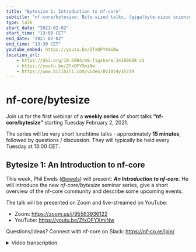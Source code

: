 ```yaml
---
title: "Bytesize 1: Introduction to nf-core"
subtitle: "nf-core/bytesize: Bite-sized talks, (giga)byte-sized science!"
type: talk
start_date: "2021-02-02"
start_time: "13:00 CET"
end_date: "2021-02-02"
end_time: "13:30 CET"
youtube_embed: https://youtu.be/ZfxOFYXmiNw
location_url:
    - https://doi.org/10.6084/m9.figshare.14160668.v1
    - https://youtu.be/ZfxOFYXmiNw
    - https://www.bilibili.com/video/BV1854y1h7d9
---
```


# nf-core/bytesize

Join us for the first webinar of a **weekly series** of short talks **“nf-core/bytesize”** starting Tuesday February 2, 2021.

The series will be very short lunchtime talks - approximately **15 minutes**, followed by questions / discussion.
They will typically be held every Tuesday at 13:00 CET.

## Bytesize 1: An Introduction to nf-core

This week, Phil Ewels ([@ewels](http://github.com/ewels/)) will present: _**An Introduction to nf-core.**_
He will introduce the new _nf-core/bytesize_ seminar series, give a short overview of the nf-core community
and describe some upcoming events.

The talk will be presented on Zoom and live-streamed on YouTube:

* Zoom: <https://zoom.us/j/95563936122>
* YouTube: <https://youtu.be/ZfxOFYXmiNw>

Questions/Ideas? Connect with nf-core on Slack: <https://nf-co.re/join/>

<details markdown="1"><summary>Video transcription</summary>

<b>Note: This text has been edited to make it more suitable for readers. </b>

Hello, thank you very much for the introduction.

It is great to get these talks started and speak to everybody today.
Apologies for the slightly last minute kind of announcement of these talks, they cracked up on us slightly, but it's great to see so many people joining today.

Hopefully this will be the start of a really exciting kind of series for us. The talks are deliberately really short and hopefully very focused. Today is a bit of a special one because it's the first one so I'm going to give a very short introduction to <b>nf-core</b> to the project for newcomers and then I am going to talk about the seminar series itself.

And also talk a little bit about the upcoming hackathon. If you have any questions then shout out or Renuka will curate those and we'll take them at the end so for any of you not familiar with nf- core

<b>nf-core</b> is a community effort to collect a curated set of analysis pipelines using Nextflow, the focus being very much on the community, really high quality workflows and working together to make that happen.

Nextflow is a workflow manager, a pipelining tool and the beauty of Nextflow is that it works on almost any computational infrastructure. The pipeline code is portable across all these different systems so you write one pipeline and it can run anywhere -  on a cloud, or locally on your HPC.  

It is this functionality which really allows a community like <b>nf-core</b> to work where we can build a single work together on a single pipeline and run it in very heterogeneous compute environments.

It is something which is extremely powerful as well, as Nextflow can also handle the different software container systems so you don't have to go and install hundreds of different bioinformatics tools every time you want to run a pipeline.

As long as you are set up with either Docker, Singularity or Conda or in fact also now Shifter and Podman and other containerised tools. All of the <b>nf-core</b> pipelines should work basically out of the box and each pipeline all comes with its own set of software dependencies already pre-packaged for you.

So that is Nextflow. <b>nf-core</b> is kind of a distinct project but of course we are closely tied to Nextflow. What we bring is a set of guidelines to harmonise all the pipelines within the projects. We are a large group of people now, and so we all need to kind of play by the same set of rules and the guidelines.

We provide a lot of helper tools which give additional functionality, both if you are running pipelines or workflow.

That helps to list what is available and download those pipelines so that you can run them on your offline cluster and kind of streamline some of these common workflows. But also for pipeline developers as well, and to run automated tests or to build a pipeline from our template.

Finally what many people come to us for, is the resource that the pipelines themselves and so we have a large number of pipelines which are ready to go, some in development, still some some quite mature.

All of them hopefully useful and ready to go, the pipelines are great, the tools are fantastic but none of that happens without the community and that's really the heart of <b>nf-core</b>. What started off as kind of a small unofficial project mostly in Europe. This has really now spread to be a fairly global and hopefully as inclusive as possible community.

As Renuka mentioned we are getting people from all over the world contacting us now and getting involved. This comes with its own challenges especially time-zones and things but it is great to see so many of you here.

The heart of this community and the communication is mostly Slack, so if you are not already, then hop onto slack and then you'll find channels for pipelines and also communicate and discuss all the different topics around <b>nf-core</b> and it's a really fun place to be. If you want more details on <b>nf-core</b> itself you can check out the publication on the website <https://nf-co.re/publications>.

What is this Bytesize? Bytesize is a new seminar series that we are starting off and nf-core has grown and more people were involved.

A lot of people have been wanting to get involved and get up to speed with how things work.
And there has been an increasing demand for training materials and documentation.
This hopefully is kind of another arrow in our quiver for that.

It is like a bit more material that we can start to generate training materials basically for newcomers. We'll be doing these as live seminars and that's partly to spread them out over time so that they're not too big an ask of any one person at any given time.

We will be spreading them out between speakers so it will not just be me talking every single week and also we have a question and answer session. Afterwards as well as that all of these talks are going out live to youtube where they will also be archived and curated into playlists so that they are easily accessible.

We are also thinking that we are going to put these in a prominent space on the <b>nf-core</b> website. And hopefully it might even start to associate the talks with videos there along with some written material where appropriate.

So this will be a kind of good way to take out specific focused topics, talk about them in detail and then if you're following along with the series you can learn as you go along. But also we can refer back to these talks if people ask us questions which are related and I have to thank Renuka for the excellent name suggestion and tagline which I think is very catchy.

We are aiming to try and do just 15 minutes of actual talking and it is because it is a kind of lunch-time seminar so we do not want to take too much time out of your day

We are going to try and do every Tuesday lunchtime in Europe, hopefully this time will work for other time zones as well.

We are going to try and keep each talk as focused as possible on specific topics so not too broad as many of our previous training talks have been.

We have been kind of the core team; the outreach team has been working quite hard the last few weeks and trying to think up different things. Our initial focus is going to be trying to cover some of the common training topics and topics which will be important for the hackathon.

This is really to try and bring everybody up to the same starting point so that when we do the hackathon you already know how to get started. This is an important note on the upcoming hackathon - previously we have had these meetings as a combination of training and actual writing code. But this time we're going to try and pull the training out a little bit, and spread that out over this seminar series instead and focus specifically on really like writing for the hackathon and make it a bit more a bit more intense.

So this seminar series is a good way to keep on track of everything and make sure that when you hit the hackathon you hit the ground running. We've got a lot of other ideas in addition to these listed here and this might change so we're going to be announcing these as we did today's talk. Hopefully with a bit more warning through the nf-core website.

We have the ‘Events’ page, it was just suggested a moment ago that we make this a bit prominent.  It is now listed as a main button in the top navigation which you can find easily that will list all the talks, when they are and what they are about.

We have a dedicated Slack channel on the nf-core Slack and you can pop in there to ask questions about any of the talks. We will try and scoop them up and of course we will be announcing them via our twitter feed as well and we are really keen to hear what you'd like to know about.

So far the topics that we have come up with, the things that are commonly asked about within the nf-core Slack which are common topics of confusion or things which we think will help people. But of course we are going to want input from the community.

So jump onto that Slack channel and fire away with any ideas of things you would like to see short talks on and I will put them into the list and see if we can cover them. If you would like to give any talks we are are looking for more speakers always, so if you are if you are interested in giving a talk on any topic then please
wave your hand okay.

So that is the talk series. Also announced today is the nf-hackathon and this is our next big event as <b>nf</b> has grown over the past couple of years. We started off with really very small very informal hackathons and then they have kind of become more formalized, bigger, and more inclusive as we have gone along.

I am hoping that this next one will be a natural growth.

They have actually become one of my favorite parts of working with nf-core. Getting everyone together either in person or virtually and kind of having a real focused time to work together.
It is really evident then the community aspect because everyone is working together and chatting and you kind of see everyone's contributions.

Because of the ongoing pandemic the next hackathon will be hosted virtually, so it will all be online. It is going to be towards the end of March the 22nd - 24th.

We have done it at the start of the week with the intention that for people who are working on a project they will be kind of a tail off at the end of the week. So an unofficial hackathon can continue afterwards if you would like to.

Lots of good reasons to attend - of course we will all be there so you can come and hang out with us. This year Harshil suggested that we try and push this live pair programming which is becoming more and more possible with different code editors like Atom and Vscode.

So if we have two or more people working on the same chunk of code or the same idea, we can all hop into the same session and basically co-edit the same file live.

Even if it is just one person typing it is a nice way to actually kind of feel like we are sitting next to one another even though we might be on different continents. There is going to be quite a lot of focus on dsl2 domain-specific language too - the next iteration of the Nextflow syntax.

So if you have been hearing about this for a while but have never quite taken the plunge the hackathon is a great place to do. Because we are going to be doing lots of focused work on it, and leading up to that with some training materials. So it is a really good way to fully immerse yourself in this new world.

Speaking for myself as well there is also important stuff like Maxime has already started working on the collaborative playlist on spotify. So we can all get a groove on and of course um we are hoping to send out like we did for the last online hackathon.

If you sign up in time  we are hoping to send out some little goodie bags with some <b>nf-core</b> stash, so that is reason alone. To be honest i'm not sure if it is 100% confirmed yet, but maybe a little something like this might be coming through your letterbox - some very fancy socks. Again thank you Renuka for this as we will see. No promises!

Just like the Bytesize we would love your help with the hackathon as well. The organization is a big job and it started already but there are some key things that we would really like extra people on board for. As this is online and we are becoming more global, it would be great if we could try to spread the hackathon out across different time zones and get more people outside of Europe involved -  in the Americas or in Asia.

One of the ideas we had for that is just to have a handful of people who are in those different time zones or potentially willing to stay up late, so we know for certain that there is going to be at least one person around at any given time. Then we can try and keep the hackathon kind of rolling 24 hours which should be brilliant. Then if new people are hopping on and they do not know where to start or where to look, at least they know there is going to be someone responding to the messages and Slack.

If you would like to volunteer for that and if you're in a funky time zone that would be fantastic. We've also got the different hackathon projects, so we are looking for people to take the lead on those. For a similar reason, people coming in and wanting to know where to start or who to talk to, get a feel for which of the subtasks and what they could work on.

We are also looking for ideas for what people should work on different tasks and all of this is being organized through Slack.

So hop onto the new hackathon March 2021 Slack channel and either say that you would like to be involved or suggest any ideas. I should have put the link in here but there is also a webpage on the nf-core website for this.

Maybe I can share my screen window quickly just so you can see what I am talking about. Here you can see I am on the <b>nf-core</b> website. If I hop onto the 'Events' page <https://nf-co.re/events>, you can see that we have a page about today's talk. This one right now with links and everything.

There is also a page about the upcoming hackathon so if you click here, you will find the link to register. This is non-binding it does not cost anything to join a hackathon; it just helps us know roughly who is going to be there; also which projects people are interested in/working on, and if you want any of that cool stash then you have to put your address in so we can post it to you.

And then there are details about when it is going to be and how it is going to work. And this page will grow as the hackathon gets closer.  You can also see some of the ideas that we are working on for different kinds of tasks to work on the project.

Great, that is my 15 minutes! So as I finish every talk, come and join our community if you are
not already. we operate on Github, Slack, Twitter, Youtube and you can find all the details on how to join all of those on our website.

I did not introduce myself very much at the start but my name is Phil. I work at SciLifelab and I live in Sweden as well at the NGI. This lovely view I took with my new toy - it is about 70 meters above where I am sitting right now, when the sun was shining a couple of days ago

With that I am happy to take any questions. Please pop them into the Zoom chat or Slack, and Renuka can relay to me.

### Q&A
Renuka:
Thanks very much Phil and thanks everyone for listening. We have a question in the chat. Vidya wants to know whether there will be any talks on how to run <b>nf-core</b> on a grid system, like running on Slurm.

Phil:
Yeah I mean that is quite a specific question. Not so much nf-core, but that is more of a Nextflow issue we are going to talk about. One of the first talks will be about how to set up <b>nf-core</b> configs.
So we have a few different ways to bring in Nextflow configuration into the <b>nf-core</b> pipelines and to make that easy for you.

We have plenty of people using <b>nf-core</b> pipelines on Slurm, myself included and so that would be a good place to start. There is a talk coming up about that and also head over to Slack, we have a channel called configs which is designed for questions like this.

Renuka:
Okay thank you and there do not seem to be any more questions in our chat here.
Yeah so that seems to be it basically.

Phil:
I am sorry I meant to say I totally forgot I need to put on the finish line as well.
We need to put a big hands up and thank you to the Chan Zuckerberg Initiative (CZI).
These hackathons and these Bytesize talks are supported through a grant that was received from the CZI, the EOS programme (Essential Open Source for Science) project.

So Renuka who is organizing all these behind the scenes, she is partly funded by this and also
a lot of the backend stuff is helped through that.  So it would be very difficult to do this without their help and we are very grateful. Remember to put that logo into the next talk!

There is also a question now about whether there is an agenda somewhere for the <b>nf-core</b> talks.
Yes, there will be so this will come up on the nf website under the ‘Events’ page.

We are just finalizing who is going to give which talks on which days.

As soon as we have  settled on those, we are going to start adding them to the <b>nf-core</b> website, so check them out.  I think when they are added to the <b>nf-core</b> website they automatically pop into Slack in a channel called #events so if you join that channel,  you will see them appear there.

And we are also going to announce them on #Bytesize as they are coming up.
</details>
